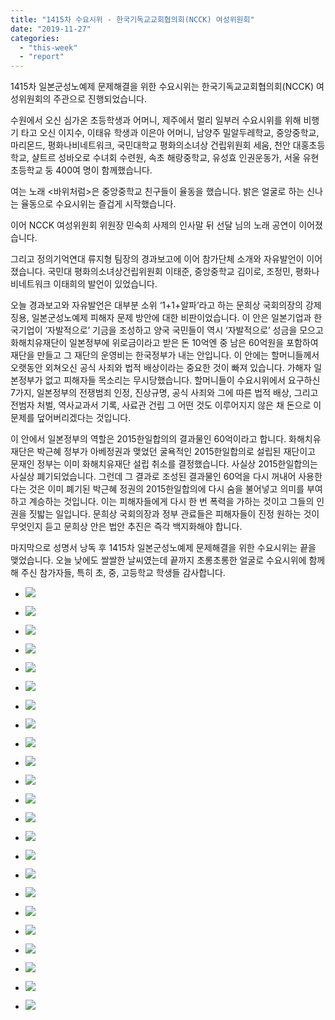 ```yaml
---
title: "1415차 수요시위 - 한국기독교교회협의회(NCCK) 여성위원회"
date: "2019-11-27"
categories: 
  - "this-week"
  - "report"
---
```


1415차 일본군성노예제 문제해결을 위한 수요시위는 한국기독교교회협의회(NCCK) 여성위원회의 주관으로 진행되었습니다.

수원에서 오신 심가온 초등학생과 어머니, 제주에서 멀리 일부러 수요시위를 위해 비행기 타고 오신 이지수, 이태유 학생과 이은아 어머니, 남양주 밀알두레학교, 중앙중학교, 마리몬드, 평화나비네트워크, 국민대학교 평화의소녀상 건립위원회 세움, 천안 대홍초등학교, 샬트르 성바오로 수녀회 수련원, 속초 해랑중학교, 유성효 인권운동가, 서울 유현초등학교 둥 400여 명이 함께했습니다.

여는 노래 <바위처럼>은 중앙중학교 친구들이 율동을 했습니다. 밝은 얼굴로 하는 신나는 율동으로 수요시위는 즐겁게 시작했습니다.

이어 NCCK 여성위원회 위원장 민숙희 사제의 인사말 뒤 선달 님의 노래 공연이 이어졌습니다.

그리고 정의기억연대 류지형 팀장의 경과보고에 이어 참가단체 소개와 자유발언이 이어졌습니다. 국민대 평화의소녀상건립위원회 이태준, 중앙중학교 김이로, 조정민, 평화나비네트워크 이태희의 발언이 있었습니다.

오늘 경과보고와 자유발언은 대부분 소위 ‘1+1+알파’라고 하는 문희상 국회의장의 강제징용, 일본군성노예제 피해자 문제 방안에 대한 비판이었습니다. 이 안은 일본기업과 한국기업이 ‘자발적으로’ 기금을 조성하고 양국 국민들이 역시 ‘자발적으로’ 성금을 모으고 화해치유재단이 일본정부에 위로금이라고 받은 돈 10억엔 중 남은 60억원을 포함하여 재단을 만들고 그 재단의 운영비는 한국정부가 내는 안입니다. 이 안에는 할머니들께서 오랫동안 외쳐오신 공식 사죄와 법적 배상이라는 중요한 것이 빠져 있습니다. 가해자 일본정부가 없고 피해자들 목소리는 무시당했습니다. 할머니들이 수요시위에서 요구하신 7가지, 일본정부의 전쟁범죄 인정, 진상규명, 공식 사죄와 그에 따른 법적 배상, 그리고 전범자 처벌, 역사교과서 기록, 사료관 건립 그 어떤 것도 이루어지지 않은 채 돈으로 이 문제를 덮어버리겠다는 것입니다.

이 안에서 일본정부의 역할은 2015한일합의의 결과물인 60억이라고 합니다. 화해치유재단은 박근혜 정부가 아베정권과 맺었던 굴욕적인 2015한일합의로 설립된 재단이고 문재인 정부는 이미 화해치유재단 설립 취소를 결정했습니다. 사실상 2015한일합의는 사실상 폐기되었습니다. 그런데 그 결과로 조성된 결과물인 60억을 다시 꺼내어 사용한다는 것은 이미 폐기된 박근혜 정권의 2015한일합의에 다시 숨을 불어넣고 의미를 부여하고 계승하는 것입니다. 이는 피해자들에게 다시 한 번 폭력을 가하는 것이고 그들의 인권을 짓밟는 일입니다. 문희상 국회의장과 정부 관료들은 피해자들이 진정 원하는 것이 무엇인지 듣고 문희상 안은 법안 추진은 즉각 백지화해야 합니다.

마지막으로 성명서 낭독 후 1415차 일본군성노예제 문제해결을 위한 수요시위는 끝을 맺었습니다. 오늘 낮에도 쌀쌀한 날씨였는데 끝까지 초롱초롱한 얼굴로 수요시위에 함께해 주신 참가자들, 특히 초, 중, 고등학교 학생들 감사합니다.

- ![](http://womenandwar.net/kr/wp-content/uploads/2019/11/크기변환IMGP3081.jpg)
    
- ![](http://womenandwar.net/kr/wp-content/uploads/2019/11/크기변환IMGP3083.jpg)
    
- ![](http://womenandwar.net/kr/wp-content/uploads/2019/11/크기변환IMGP3086.jpg)
    
- ![](http://womenandwar.net/kr/wp-content/uploads/2019/11/크기변환IMGP3089.jpg)
    
- ![](http://womenandwar.net/kr/wp-content/uploads/2019/11/크기변환IMGP3095.jpg)
    
- ![](http://womenandwar.net/kr/wp-content/uploads/2019/11/크기변환IMGP3097.jpg)
    
- ![](http://womenandwar.net/kr/wp-content/uploads/2019/11/크기변환IMGP3110.jpg)
    
- ![](http://womenandwar.net/kr/wp-content/uploads/2019/11/크기변환IMGP3116.jpg)
    
- ![](http://womenandwar.net/kr/wp-content/uploads/2019/11/크기변환IMGP3122.jpg)
    
- ![](http://womenandwar.net/kr/wp-content/uploads/2019/11/크기변환IMGP3125.jpg)
    
- ![](http://womenandwar.net/kr/wp-content/uploads/2019/11/크기변환IMGP3135.jpg)
    
- ![](http://womenandwar.net/kr/wp-content/uploads/2019/11/크기변환IMGP3140.jpg)
    
- ![](http://womenandwar.net/kr/wp-content/uploads/2019/11/크기변환IMGP3144.jpg)
    
- ![](http://womenandwar.net/kr/wp-content/uploads/2019/11/크기변환IMGP3158.jpg)
    
- ![](http://womenandwar.net/kr/wp-content/uploads/2019/11/크기변환IMGP3163.jpg)
    
- ![](http://womenandwar.net/kr/wp-content/uploads/2019/11/크기변환IMGP3166.jpg)
    
- ![](http://womenandwar.net/kr/wp-content/uploads/2019/11/크기변환IMGP3177.jpg)
    
- ![](http://womenandwar.net/kr/wp-content/uploads/2019/11/크기변환IMGP3200.jpg)
    
- ![](http://womenandwar.net/kr/wp-content/uploads/2019/11/크기변환IMGP3204.jpg)
    
- ![](http://womenandwar.net/kr/wp-content/uploads/2019/11/크기변환IMGP3211.jpg)
    
- ![](http://womenandwar.net/kr/wp-content/uploads/2019/11/크기변환IMGP3217.jpg)
    
- ![](http://womenandwar.net/kr/wp-content/uploads/2019/11/크기변환IMGP3220.jpg)
    
- ![](http://womenandwar.net/kr/wp-content/uploads/2019/11/크기변환IMGP3234.jpg)

